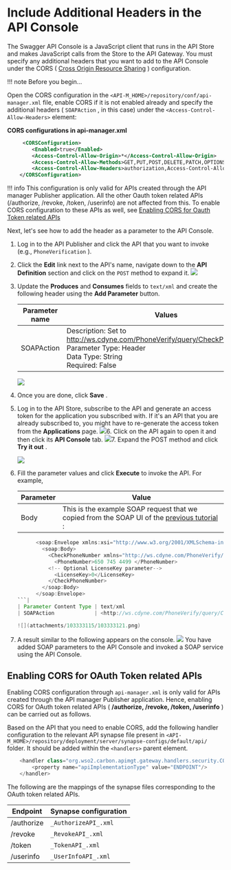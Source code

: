 # Include Additional Headers in the API Console

The Swagger API Console is a JavaScript client that runs in the API Store and makes JavaScript calls from the Store to the API Gateway. You must specify any additional headers that you want to add to the API Console under the CORS ( [Cross Origin Resource Sharing](https://developer.mozilla.org/en-US/docs/Web/HTTP/CORS) ) configuration.

!!! note
Before you begin...

Open the CORS configuration in the `<API-M_HOME>/repository/conf/api-manager.xml` file, enable CORS if it is not enabled already and specify the additional headers ( `SOAPAction` , in this case) under the `<Access-Control-Allow-Headers>` element:

**CORS configurations in api-manager.xml**

``` xml
     <CORSConfiguration>
        <Enabled>true</Enabled>
        <Access-Control-Allow-Origin>*</Access-Control-Allow-Origin>
        <Access-Control-Allow-Methods>GET,PUT,POST,DELETE,PATCH,OPTIONS</Access-Control-Allow-Methods>
        <Access-Control-Allow-Headers>authorization,Access-Control-Allow-Origin,Content-Type,SOAPAction</Access-Control-Allow-Headers>
    </CORSConfiguration>
```

!!! info
This configuration is only valid for APIs created through the API manager Publisher application. All the other Oauth token related APIs (/authorize, /revoke, /token, /userinfo) are not affected from this. To enable CORS configuration to these APIs as well, see [Enabling CORS for Oauth Token related APIs](#IncludeAdditionalHeadersintheAPIConsole-EnableCORSForOauthTokenApis)


Next, let's see how to add the header as a parameter to the API Console.

1.  Log in to the API Publisher and click the API that you want to invoke (e.g., `PhoneVerification` ).
2.  Click the **Edit** link next to the API's name, navigate down to the **API Definition** section and click on the `POST` method to expand it.
    ![](attachments/103333115/103333116.png)
3.  Update the **Produces** and **Consumes** fields to `text/xml` and create the following header using the **Add Parameter** button.

    <table>
    <thead>
    <tr class="header">
    <th>Parameter name</th>
    <th>Values</th>
    </tr>
    </thead>
    <tbody>
    <tr class="odd">
    <td>SOAPAction</td>
    <td>Description: Set to <a href="http://ws.cdyne.com/PhoneVerify/query/CheckPhoneNumber" class="uri">http://ws.cdyne.com/PhoneVerify/query/CheckPhoneNumber</a><br />
    Parameter Type: Header<br />
    Data Type: String<br />
    Required: False</td>
    </tr>
    </tbody>
    </table>

    ![](attachments/103333115/103333117.png)
4.  Once you are done, click **Save** .

5.  Log in to the API Store, subscribe to the API and generate an access token for the application you subscribed with.
    If it's an API that you are already subscribed to, you might have to re-generate the access token from the **Applications** page.
    ![](attachments/103333115/103333118.png)6.  Click on the API again to open it and then click its **API Console** tab.
    ![](attachments/103333115/103333119.png)7.  Expand the POST method and click **Try it out** .

    ![](attachments/103333115/103333120.png)
8.  Fill the parameter values and click **Execute** to invoke the API. For example,

    | Parameter              | Value                                                                                                                                                                              |
    |------------------------|------------------------------------------------------------------------------------------------------------------------------------------------------------------------------------|
    | Body                   | This is the example SOAP request that we copied from the SOAP UI of the [previous tutorial](https://docs.wso2.com/display/AM250/Convert+a+JSON+Message+to+SOAP+and+SOAP+to+JSON) : 
                                                                                                                                                                                          
      ``` java                                                                                                                                                                            
            <soap:Envelope xmlns:xsi="http://www.w3.org/2001/XMLSchema-instance" xmlns:xsd="http://www.w3.org/2001/XMLSchema" xmlns:soap="http://schemas.xmlsoap.org/soap/envelope/">           
              <soap:Body>                                                                                                                                                                       
                <CheckPhoneNumber xmlns="http://ws.cdyne.com/PhoneVerify/query">                                                                                                                
                  <PhoneNumber>650 745 4499 </PhoneNumber>                                                                                                                                      
                <!-- Optional LicenseKey parameter-->                                                                                                                                           
                  <LicenseKey>0</LicenseKey>                                                                                                                                                    
                </CheckPhoneNumber>                                                                                                                                                             
              </soap:Body>                                                                                                                                                                      
            </soap:Envelope>                                                                                                                                                                    
      ```|
    | Parameter Content Type | text/xml                                                                                                                                                                           |
    | SOAPAction             | <http://ws.cdyne.com/PhoneVerify/query/CheckPhoneNumber>                                                                                                                           |

    ![](attachments/103333115/103333121.png)
9.  A result similar to the following appears on the console.
    ![](attachments/103333115/103333122.png)
You have added SOAP parameters to the API Console and invoked a SOAP service using the API Console.

## Enabling CORS for OAuth Token related APIs

Enabling CORS configuration through `api-manager.xml` is only valid for APIs created through the API manager Publisher application. Hence, enabling CORS for OAuth token related APIs ( **/authorize, /revoke, /token, /userinfo** ) can be carried out as follows.

Based on the API that you need to enable CORS, add the following handler configuration to the relevant API synapse file present in `<API-M_HOME>/repository/deployment/server/synapse-configs/default/api/` folder. It should be added within the `<handlers>` parent element.

``` java
    <handler class="org.wso2.carbon.apimgt.gateway.handlers.security.CORSRequestHandler">
        <property name="apiImplementationType" value="ENDPOINT"/>
    </handler>
```

The following are the mappings of the synapse files corresponding to the OAuth token related APIs.

| Endpoint   | Synapse configuration                         |
|------------|-----------------------------------------------|
| /authorize | `_AuthorizeAPI_.xml` |
| /revoke    | `_RevokeAPI_.xml`|
| /token     | `_TokenAPI_.xml`|
| /userinfo  | `_UserInfoAPI_.xml`|


